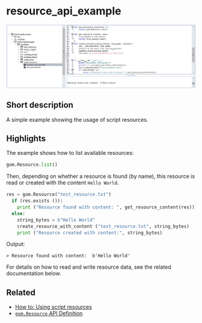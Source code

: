 # resource_api_example

![](script_resources.jpg)
## Short description

A simple example showing the usage of script resources.

## Highlights

The example shows how to list available resources:
```python
gom.Resource.list()
```

Then, depending on whether a resource is found (by name), this resource is read or created with the content `Hello World`.

```python
res = gom.Resource("test_resource.txt")
  if (res.exists ()):
    print ("Resource found with content: ", get_resource_content(res))
  else:
    string_bytes = b"Hello World"
    create_resource_with_content ("test_resource.txt", string_bytes)
    print ("Resource created with content:", string_bytes)
```

Output:
```
> Resource found with content:  b'Hello World'
```

For details on how to read and write resource data, see the related documentation below.

## Related

* [How to: Using script resources](https://zeissiqs.github.io/zeiss-inspect-addon-api/2025/howtos/python_api_introduction/using_script_resources.md)
* [`gom.Resource` API Definition](https://zeissiqs.github.io/zeiss-inspect-addon-api/2025/python_api/resource_api.md)